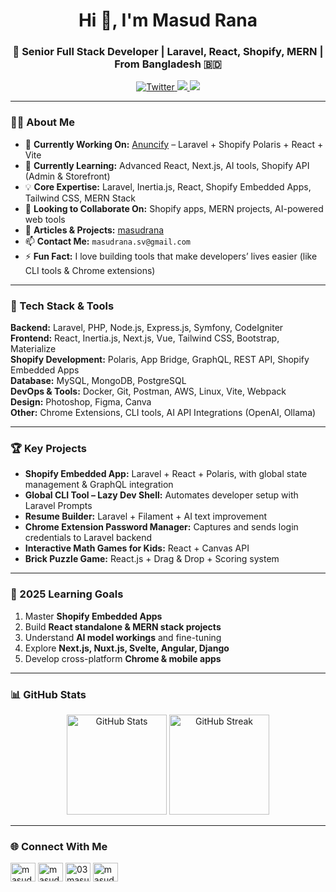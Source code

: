 <h1 align="center">Hi 👋, I'm Masud Rana</h1>
<h3 align="center">🚀 Senior Full Stack Developer | Laravel, React, Shopify, MERN | From Bangladesh 🇧🇩</h3>

<p align="center">
  <a href="https://twitter.com/masudrana_sv" target="_blank">
    <img src="https://img.shields.io/twitter/follow/masudrana_sv?logo=twitter&style=for-the-badge" alt="Twitter" />
  </a>
  <a href="https://linkedin.com/in/masudrana-sv" target="_blank">
    <img src="https://img.shields.io/badge/LinkedIn-Profile-blue?style=for-the-badge&logo=linkedin" />
  </a>
  <a href="https://masud.pro" target="_blank">
    <img src="https://img.shields.io/badge/Portfolio-Website-brightgreen?style=for-the-badge&logo=firefox" />
  </a>
</p>

---

### 👨‍💻 About Me  
- 🔭 **Currently Working On:** [Anuncify](https://anuncify.app/) – Laravel + Shopify Polaris + React + Vite  
- 🌱 **Currently Learning:** Advanced React, Next.js, AI tools, Shopify API (Admin & Storefront)  
- 💡 **Core Expertise:** Laravel, Inertia.js, React, Shopify Embedded Apps, Tailwind CSS, MERN Stack  
- 🤝 **Looking to Collaborate On:** Shopify apps, MERN projects, AI-powered web tools  
- 📝 **Articles & Projects:** [masudrana](https://masud.pro)  
- 📫 **Contact Me:** `masudrana.sv@gmail.com`  
- ⚡ **Fun Fact:** I love building tools that make developers’ lives easier (like CLI tools & Chrome extensions)

---

### 🚀 Tech Stack & Tools
**Backend:** Laravel, PHP, Node.js, Express.js, Symfony, CodeIgniter  
**Frontend:** React, Inertia.js, Next.js, Vue, Tailwind CSS, Bootstrap, Materialize  
**Shopify Development:** Polaris, App Bridge, GraphQL, REST API, Shopify Embedded Apps  
**Database:** MySQL, MongoDB, PostgreSQL  
**DevOps & Tools:** Docker, Git, Postman, AWS, Linux, Vite, Webpack  
**Design:** Photoshop, Figma, Canva  
**Other:** Chrome Extensions, CLI tools, AI API Integrations (OpenAI, Ollama)

---

### 🏆 Key Projects
- **Shopify Embedded App:** Laravel + React + Polaris, with global state management & GraphQL integration  
- **Global CLI Tool – Lazy Dev Shell:** Automates developer setup with Laravel Prompts  
- **Resume Builder:** Laravel + Filament + AI text improvement  
- **Chrome Extension Password Manager:** Captures and sends login credentials to Laravel backend  
- **Interactive Math Games for Kids:** React + Canvas API  
- **Brick Puzzle Game:** React.js + Drag & Drop + Scoring system

---

### 🎯 2025 Learning Goals
1. Master **Shopify Embedded Apps**  
2. Build **React standalone & MERN stack projects**  
3. Understand **AI model workings** and fine-tuning  
4. Explore **Next.js, Nuxt.js, Svelte, Angular, Django**  
5. Develop cross-platform **Chrome & mobile apps**  

---

### 📊 GitHub Stats
<p align="center">
  <img src="https://github-readme-stats.vercel.app/api?username=masudrana03&show_icons=true&theme=tokyonight" alt="GitHub Stats" height="160"/>
  <img src="https://github-readme-streak-stats.herokuapp.com/?user=masudrana03&theme=tokyonight" alt="GitHub Streak" height="160"/>
</p>

---

### 🌐 Connect With Me
<p align="left">
<a href="https://twitter.com/masudrana_sv" target="blank"><img align="center" src="https://raw.githubusercontent.com/rahuldkjain/github-profile-readme-generator/master/src/images/icons/Social/twitter.svg" alt="masudrana_sv" height="30" width="40" /></a>
<a href="https://linkedin.com/in/masudrana-sv" target="blank"><img align="center" src="https://raw.githubusercontent.com/rahuldkjain/github-profile-readme-generator/master/src/images/icons/Social/linked-in-alt.svg" alt="masudrana-sv" height="30" width="40" /></a>
<a href="https://fb.com/03masudrana" target="blank"><img align="center" src="https://raw.githubusercontent.com/rahuldkjain/github-profile-readme-generator/master/src/images/icons/Social/facebook.svg" alt="03masudrana" height="30" width="40" /></a>
<a href="https://instagram.com/masudrana-sv" target="blank"><img align="center" src="https://raw.githubusercontent.com/rahuldkjain/github-profile-readme-generator/master/src/images/icons/Social/instagram.svg" alt="masudrana-sv" height="30" width="40" /></a>
</p>
